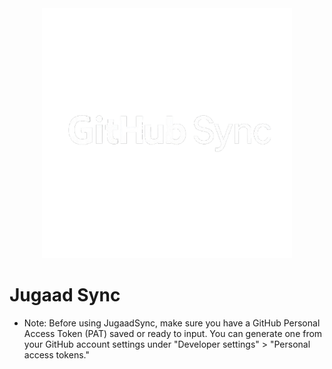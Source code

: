 <div align="center">
  <img src="./ChatGPT_Image_May_16__2025__07_04_58_PM-removebg-preview.png" alt="Diagram" width="400"/>
</div>




# Jugaad Sync

- Note: Before using JugaadSync, make sure you have a GitHub Personal Access Token (PAT) saved or ready to input. You can generate one from your GitHub account settings under "Developer settings" > "Personal access tokens."
